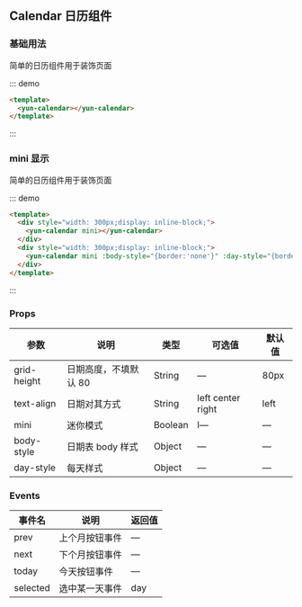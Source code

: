## Calendar 日历组件

### 基础用法

简单的日历组件用于装饰页面

::: demo

```html
<template>
  <yun-calendar></yun-calendar>
</template>
```

:::

### mini 显示

简单的日历组件用于装饰页面

::: demo

```html
<template>
  <div style="width: 300px;display: inline-block;">
    <yun-calendar mini></yun-calendar>
  </div>
  <div style="width: 300px;display: inline-block;">
    <yun-calendar mini :body-style="{border:'none'}" :day-style="{border:'none',borderRadius:'4px'}"> </yun-calendar>
  </div>
</template>
```

:::

### Props

| 参数        | 说明                  | 类型    | 可选值            | 默认值 |
| ----------- | --------------------- | ------- | ----------------- | ------ |
| grid-height | 日期高度，不填默认 80 | String  | —                 | 80px   |
| text-align  | 日期对其方式          | String  | left center right | left   |
| mini        | 迷你模式              | Boolean | l—                | —      |
| body-style  | 日期表 body 样式      | Object  | —                 | —      |
| day-style   | 每天样式              | Object  | —                 | —      |

### Events

| 事件名   | 说明           | 返回值 |
| -------- | -------------- | ------ |
| prev     | 上个月按钮事件 | —      |
| next     | 下个月按钮事件 | —      |
| today    | 今天按钮事件   | —      |
| selected | 选中某一天事件 | day    |
